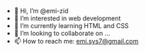 - 👋 Hi, I’m @emi-zid
- 👀 I’m interested in web development
- 🌱 I’m currently learning HTML and CSS
- 💞️ I’m looking to collaborate on ...
- 📫 How to reach me: emi.sys7@gmail.com

<!---
emi-zid/emi-zid is a ✨ special ✨ repository because its `README.md` (this file) appears on your GitHub profile.
You can click the Preview link to take a look at your changes.
--->
